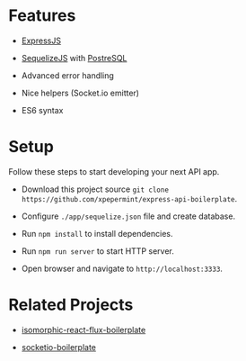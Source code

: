 # Features

* [ExpressJS](http://expressjs.com)

* [SequelizeJS](http://sequelizejs.com) with [PostreSQL](http://www.postgresql.org)

* Advanced error handling

* Nice helpers (Socket.io emitter)

* ES6 syntax

# Setup

Follow these steps to start developing your next API app.

* Download this project source `git clone https://github.com/xpepermint/express-api-boilerplate`.

* Configure `./app/sequelize.json` file and create database.

* Run `npm install` to install dependencies.

* Run `npm run server` to start HTTP server.

* Open browser and navigate to `http://localhost:3333`.

# Related Projects

* [isomorphic-react-flux-boilerplate](https://github.com/xpepermint/isomorphic-react-flux-boilerplate)

* [socketio-boilerplate](https://github.com/xpepermint/socketio-boilerplate)
